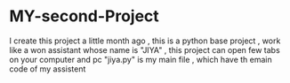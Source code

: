 # MY-second-Project
I create this project a little month ago , this is a python base project , work like a won assistant whose name is "JIYA" , this project can open few tabs on your computer and pc
"jiya.py" is my main file , which have th emain code of my assistent
